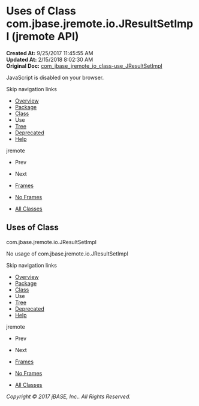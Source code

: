 # Uses of Class com.jbase.jremote.io.JResultSetImpl (jremote   API)

**Created At:** 9/25/2017 11:45:55 AM  
**Updated At:** 2/15/2018 8:02:30 AM  
**Original Doc:** [com_jbase_jremote_io_class-use_JResultSetImpl](https://docs.jbase.com/39253-class-use/com_jbase_jremote_io_class-use_JResultSetImpl)  

<!--<br>    try {<br>        if (location.href.indexOf('is-external=true') == -1) {<br>            parent.document.title="Uses of Class com.jbase.jremote.io.JResultSetImpl (jremote   API)";<br>        }<br>    }<br>    catch(err) {<br>    }<br>//-->
JavaScript is disabled on your browser.

Skip navigation links

- [Overview](../../../../../overview-summary.html)
- [Package](/39250-io/com_jbase_jremote_io_package-summary)
- [Class](/39250-io/com_jbase_jremote_io_jresultsetimpl "class in com.jbase.jremote.io")
- Use
- [Tree](/39250-io/com_jbase_jremote_io_package-tree)
- [Deprecated](../../../../../deprecated-list.html)
- [Help](../../../../../help-doc.html)


jremote <br>

- Prev
- Next


- [Frames](../../../../../index.html?com/jbase/jremote/io/class-use//39253-class-use/com_jbase_jremote_io_class-use_JResultSetImpl)
- [No Frames](/39253-class-use/com_jbase_jremote_io_class-use_JResultSetImpl)


- [All Classes](../../../../../allclasses-noframe.html)


<!--<br>  allClassesLink = document.getElementById("allclasses\_navbar\_top");<br>  if(window==top) {<br>    allClassesLink.style.display = "block";<br>  }<br>  else {<br>    allClassesLink.style.display = "none";<br>  }<br>  //-->

## Uses of Class
com.jbase.jremote.io.JResultSetImpl

No usage of com.jbase.jremote.io.JResultSetImpl

Skip navigation links

- [Overview](../../../../../overview-summary.html)
- [Package](/39250-io/com_jbase_jremote_io_package-summary)
- [Class](/39250-io/com_jbase_jremote_io_jresultsetimpl "class in com.jbase.jremote.io")
- Use
- [Tree](/39250-io/com_jbase_jremote_io_package-tree)
- [Deprecated](../../../../../deprecated-list.html)
- [Help](../../../../../help-doc.html)


jremote <br>

- Prev
- Next


- [Frames](../../../../../index.html?com/jbase/jremote/io/class-use//39253-class-use/com_jbase_jremote_io_class-use_JResultSetImpl)
- [No Frames](/39253-class-use/com_jbase_jremote_io_class-use_JResultSetImpl)


- [All Classes](../../../../../allclasses-noframe.html)


<!--<br>  allClassesLink = document.getElementById("allclasses\_navbar\_bottom");<br>  if(window==top) {<br>    allClassesLink.style.display = "block";<br>  }<br>  else {<br>    allClassesLink.style.display = "none";<br>  }<br>  //-->

*Copyright © 2017 jBASE, Inc.. All Rights Reserved.*
